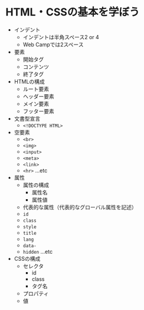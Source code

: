 # HTML・CSSの基本を学ぼう

- インデント
   - インデントは半角スペース2 or 4
   - Web Campでは2スペース
- 要素
   - 開始タグ
   - コンテンツ
   - 終了タグ
- HTMLの構成
    - ルート要素
    - ヘッダー要素
    - メイン要素
    - フッター要素
- 文書型宣言
    - `<!DOCTYPE HTML>`
- 空要素
    - `<br>`
    - `<img>`
    - `<input>`
    - `<meta>`
    - `<link>`
    - `<hr>`  ...etc
- 属性
    - 属性の構成
        - 属性名
        - 属性値
    - 代表的な属性（代表的なグローバル属性を記述）
    - `id`
    - `class`
    - `style`
    - `title`
    - `lang`
    - `data-`
    - `hidden` ...etc
- CSSの構成
    - セレクタ
        - id
        - class
        - タグ名
    - プロパティ
    - 値
    
